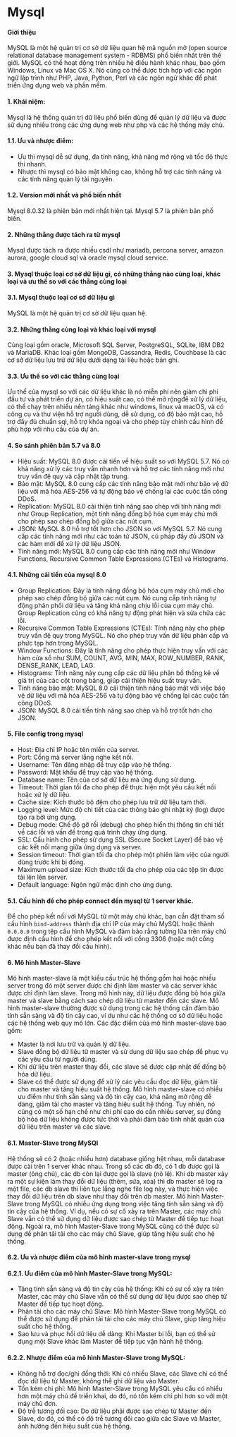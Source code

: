 # Mysql

#### Giới thiệu
MySQL là một hệ quản trị cơ sở dữ liệu quan hệ mã nguồn mở (open source relational database management system - RDBMS) phổ biến nhất trên thế giới. MySQL có thể hoạt động trên nhiều hệ điều hành khác nhau, bao gồm Windows, Linux và Mac OS X. Nó cũng có thể được tích hợp với các ngôn ngữ lập trình như PHP, Java, Python, Perl và các ngôn ngữ khác để phát triển ứng dụng web và phần mềm.

#### 1. Khái niệm:
Mysql là hệ thống quản trị dữ liệu phổ biến dùng để quản lý dữ liệu và được sử dụng nhiều trong các ứng dụng web như php và các hệ thống máy chủ.
#### 1.1. Ưu và nhược điểm:
- Ưu thì mysql dễ sử dụng, đa tính năng, khả năng mở rộng và tốc độ thực thi nhanh.
- Nhược thì mysql có bảo mật không cao, không hỗ trợ các tính năng và các tính năng quản lý tài nguyên.
#### 1.2. Version mới nhất và phổ biến nhất
Mysql 8.0.32 là phiên bản mới nhất hiện tại.
Mysql 5.7 là phiên bản phổ biến.

#### 2. Những thằng được tách ra từ mysql
Mysql được tách ra được nhiều csdl như mariadb, percona server, amazon aurora, google cloud sql và oracle mysql cloud service.

#### 3. Mysql thuộc loại cơ sở dữ liệu gì, có những thằng nào cùng loại, khác loại và ưu thế so với các thằng cùng loại
#### 3.1. Mysql thuộc loại cơ sở dữ liệu gì
MySQL là một hệ quản trị cơ sở dữ liệu quan hệ.
#### 3.2. Những thằng cùng loại và khác loại với mysql
Cùng loại gồm oracle, Microsoft SQL Server, PostgreSQL, SQLite, IBM DB2 và MariaDB.
Khác loại gồm  MongoDB, Cassandra, Redis, Couchbase là các cơ sở dữ liệu lưu trữ dữ liệu dưới dạng tài liệu hoặc bản ghi.
#### 3.3. Ưu thế so với các thằng cùng loại
Ưu thế của mysql so với các dữ liệu khác là nó miễn phí nên giảm chi phí đầu tư và phát triển dự án, có hiệu suất cao, có thể mở rộngđể xử lý dữ liệu, có thể chạy trên nhiều nền tảng khác như windows, linux và macOS, và có công cụ và thư viện hỗ trợ người dùng, dễ sử dụng, có độ bảo mật cao, hỗ trợ đầy đủ chuẩn sql, hỗ trợ khóa ngoại và cho phép tùy chỉnh cấu hình để phù hợp với nhu cầu của dự án.

#### 4. So sánh phiên bản 5.7 và 8.0
- Hiệu suất: MySQL 8.0 được cải tiến về hiệu suất so với MySQL 5.7. Nó có khả năng xử lý các truy vấn nhanh hơn và hỗ trợ các tính năng mới như truy vấn đệ quy và cập nhật tập trung.
- Bảo mật: MySQL 8.0 cung cấp các tính năng bảo mật mới như bảo vệ dữ liệu với mã hóa AES-256 và tự động bảo vệ chống lại các cuộc tấn công DDoS.
- Replication: MySQL 8.0 cải thiện tính năng sao chép với tính năng mới như Group Replication, một tính năng đồng bộ hóa cụm máy chủ mới cho phép sao chép đồng bộ giữa các nút cụm.
- JSON: MySQL 8.0 hỗ trợ tốt hơn cho JSON so với MySQL 5.7. Nó cung cấp các tính năng mới như các toán tử JSON, cú pháp đầy đủ JSON và các hàm mới để xử lý dữ liệu JSON.
- Tính năng mới: MySQL 8.0 cung cấp các tính năng mới như Window Functions, Recursive Common Table Expressions (CTEs) và Histograms.
#### 4.1. Những cải tiến của mysql 8.0
- Group Replication: Đây là tính năng đồng bộ hóa cụm máy chủ mới cho phép sao chép đồng bộ giữa các nút cụm. Nó cung cấp tính năng tự động phân phối dữ liệu và tăng khả năng chịu lỗi của cụm máy chủ. Group Replication cũng có khả năng tự động phát hiện và sửa chữa các lỗi.
- Recursive Common Table Expressions (CTEs): Tính năng này cho phép truy vấn đệ quy trong MySQL. Nó cho phép truy vấn dữ liệu phân cấp và phức tạp hơn trong MySQL.
- Window Functions: Đây là tính năng cho phép thực hiện truy vấn với các hàm cửa sổ như SUM, COUNT, AVG, MIN, MAX, ROW_NUMBER, RANK, DENSE_RANK, LEAD, LAG.
- Histograms: Tính năng này cung cấp các dữ liệu phân bố thống kê về giá trị của các cột trong bảng, giúp cải thiện hiệu suất truy vấn.
- Tính năng bảo mật: MySQL 8.0 cải thiện tính năng bảo mật với việc bảo vệ dữ liệu với mã hóa AES-256 và tự động bảo vệ chống lại các cuộc tấn công DDoS.
- JSON: MySQL 8.0 cải tiến tính năng sao chép và hỗ trợ tốt hơn cho JSON.

#### 5. File config trong mysql
- Host: Địa chỉ IP hoặc tên miền của server.
- Port: Cổng mà server lắng nghe kết nối.
- Username: Tên đăng nhập để truy cập vào hệ thống.
- Password: Mật khẩu để truy cập vào hệ thống.
- Database name: Tên của cơ sở dữ liệu mà ứng dụng sử dụng.
- Timeout: Thời gian tối đa cho phép để thực hiện một yêu cầu kết nối hoặc xử lý dữ liệu.
- Cache size: Kích thước bộ đệm cho phép lưu trữ dữ liệu tạm thời.
- Logging level: Mức độ chi tiết của các thông báo ghi nhật ký (log) được tạo ra bởi ứng dụng.
- Debug mode: Chế độ gỡ rối (debug) cho phép hiển thị thông tin chi tiết về các lỗi và vấn đề trong quá trình chạy ứng dụng.
- SSL: Cấu hình cho phép sử dụng SSL (Secure Socket Layer) để bảo vệ các kết nối mạng giữa ứng dụng và server.
- Session timeout: Thời gian tối đa cho phép một phiên làm việc của người dùng trước khi bị đóng.
- Maximum upload size: Kích thước tối đa cho phép của các tệp tin được tải lên lên server.
- Default language: Ngôn ngữ mặc định cho ứng dụng.

#### 5.1. Cấu hình để cho phép connect đến mysql từ 1 server khác.
Để cho phép kết nối với MySQL từ một máy chủ khác, bạn cần đặt tham số cấu hình `bind-address` thành địa chỉ IP của máy chủ MySQL hoặc thành `0.0.0.0` trong tệp cấu hình MySQL và đảm bảo rằng tường lửa trên máy chủ được định cấu hình để cho phép kết nối với cổng 3306 (hoặc một cổng khác nếu bạn đã thay đổi cấu hình).

#### 6. Mô hình Master-Slave
Mô hình master-slave là một kiểu cấu trúc hệ thống gồm hai hoặc nhiều server trong đó một server được chỉ định làm master và các server khác được chỉ định làm slave. Trong mô hình này, dữ liệu được đồng bộ hóa giữa master và slave bằng cách sao chép dữ liệu từ master đến các slave.
Mô hình master-slave thường được sử dụng trong các hệ thống cần đảm bảo tính sẵn sàng và độ tin cậy cao, ví dụ như các hệ thống cơ sở dữ liệu hoặc các hệ thống web quy mô lớn.
Các đặc điểm của mô hình master-slave bao gồm:
- Master là nơi lưu trữ và quản lý dữ liệu.
- Slave đồng bộ dữ liệu từ master và sử dụng dữ liệu sao chép để phục vụ các yêu cầu từ người dùng.
- Khi dữ liệu trên master thay đổi, các slave sẽ được cập nhật để đồng bộ hóa dữ liệu.
- Slave có thể được sử dụng để xử lý các yêu cầu đọc dữ liệu, giảm tải cho master và tăng hiệu suất hệ thống.
Mô hình master-slave có nhiều ưu điểm như tính sẵn sàng và độ tin cậy cao, khả năng mở rộng dễ dàng, giảm tải cho master và tăng hiệu suất hệ thống. Tuy nhiên, nó cũng có một số hạn chế như chi phí cao do cần nhiều server, sự đồng bộ hóa dữ liệu không được tức thời và phải đảm bảo tính nhất quán của dữ liệu trên master và các slave.

#### 6.1. Master-Slave trong MySQl
Hệ thống sẽ có 2 (hoặc nhiều hơn) database giống hệt nhau, mỗi database được cài trên 1 server khác nhau. Trong số các db đó, có 1 db được gọi là master (ông chủ), các db còn lại được gọi là slave (nô lệ). Khi db master xảy ra một sự kiện làm thay đổi dữ liệu (thêm, sửa, xóa) thì db master sẽ log ra một file, các db slave thì liên tục lắng nghe file log này, và thực hiện việc thay đổi dữ liệu trên db slave như thay đổi trên db master.
Mô hình Master-Slave trong MySQL có nhiều ứng dụng trong việc tăng tính sẵn sàng và độ tin cậy của hệ thống. Ví dụ, nếu có sự cố xảy ra trên Master, các máy chủ Slave vẫn có thể sử dụng dữ liệu được sao chép từ Master để tiếp tục hoạt động. Ngoài ra, mô hình Master-Slave trong MySQL cũng có thể được sử dụng để phân tải tải cho các máy chủ Slave, giúp tăng hiệu suất cho hệ thống.

#### 6.2. Ưu và nhược điểm của mô hình master-slave trong mysql
#### 6.2.1. Ưu điểm của mô hình Master-Slave trong MySQL:
- Tăng tính sẵn sàng và độ tin cậy của hệ thống: Khi có sự cố xảy ra trên Master, các máy chủ Slave vẫn có thể sử dụng dữ liệu được sao chép từ Master để tiếp tục hoạt động.
- Phân tải cho các máy chủ Slave: Mô hình Master-Slave trong MySQL có thể được sử dụng để phân tải tải cho các máy chủ Slave, giúp tăng hiệu suất cho hệ thống.
- Sao lưu và phục hồi dữ liệu dễ dàng: Khi Master bị lỗi, bạn có thể sử dụng một Slave khác làm Master để tiếp tục vận hành hệ thống.
#### 6.2.2. Nhược điểm của mô hình Master-Slave trong MySQL:
- Không hỗ trợ đọc/ghi đồng thời: Khi có nhiều Slave, các Slave chỉ có thể đọc dữ liệu từ Master, không thể ghi dữ liệu vào Master.
- Tốn kém chi phí: Mô hình Master-Slave trong MySQL yêu cầu có nhiều hơn một máy chủ để triển khai, do đó, nó tốn kém chi phí hơn so với một máy chủ đơn.
- Độ trễ tương đối cao: Do dữ liệu phải được sao chép từ Master đến Slave, do đó, có thể có độ trễ tương đối cao giữa các Slave và Master, ảnh hưởng đến hiệu suất của hệ thống.
